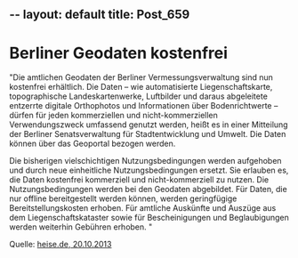 --
layout: default
title: Post_659
---


# Berliner Geodaten kostenfrei

"Die amtlichen Geodaten der Berliner Vermessungsverwaltung sind nun kostenfrei erhältlich. Die Daten – wie automatisierte Liegenschaftskarte, topographische Landeskartenwerke, Luftbilder und daraus abgeleitete entzerrte digitale Orthophotos und Informationen über Bodenrichtwerte – dürfen für jeden kommerziellen und nicht-kommerziellen Verwendungszweck umfassend genutzt werden, heißt es in einer Mitteilung der Berliner Senatsverwaltung für Stadtentwicklung und Umwelt. Die Daten können über das Geoportal bezogen werden.

Die bisherigen vielschichtigen Nutzungsbedingungen werden aufgehoben und durch neue einheitliche Nutzungsbedingungen ersetzt. Sie erlauben es, die Daten kostenfrei kommerziell und nicht-kommerziell zu nutzen. Die Nutzungsbedingungen werden bei den Geodaten abgebildet. Für Daten, die nur offline bereitgestellt werden können, werden geringfügige Bereitstellungskosten erhoben. Für amtliche Auskünfte und Auszüge aus dem Liegenschaftskataster sowie für Bescheinigungen und Beglaubigungen werden weiterhin Gebühren erhoben. "

Quelle: <a href="http://www.heise.de/newsticker/meldung/Open-Data-Berliner-Geodaten-kostenlos-erhaeltlich-1971280.html">heise.de, 20.10.2013</a>

